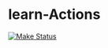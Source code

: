 # learn-Actions

[![Make Status](https://github.com/AlexanderARodin/learn-Actions/workflows/Makefile-CI/badge.svg)](https://github.com/AlexanderARodin/learn-Actions//actions?workflow=Makefile-CI)

